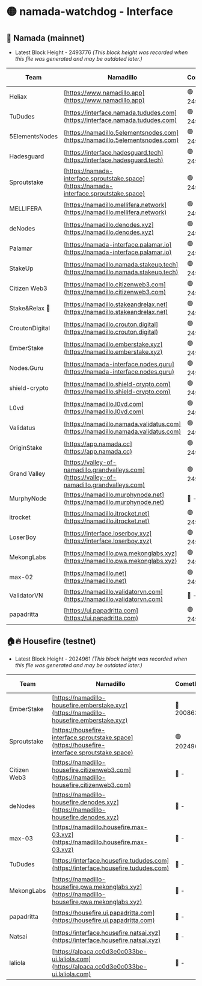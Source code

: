 # 🟡 namada-watchdog - Interface

## 🚀 Namada (mainnet)
- Latest Block Height - 2493776 *(This block height was recorded when this file was generated and may be outdated later.)*

| Team | Namadillo | CometBFT | Indexer | MASP Indexer |
|-|-|-|-|-|
| Heliax | [https://www.namadillo.app](https://www.namadillo.app) | 🟢 2493753 | 🟢 2493753 | 🟢 2493753 |
| TuDudes | [https://interface.namada.tududes.com](https://interface.namada.tududes.com) | 🟢 2493751 | 🟢 2493751 | 🟢 2493751 |
| 5ElementsNodes | [https://namadillo.5elementsnodes.com](https://namadillo.5elementsnodes.com) | 🟢 2493756 | 🟢 2493755 | 🟢 2493756 |
| Hadesguard | [https://interface.hadesguard.tech](https://interface.hadesguard.tech) | 🟢 2493756 | 🟢 2493751 | 🟢 2493751 |
| Sproutstake | [https://namada-interface.sproutstake.space](https://namada-interface.sproutstake.space) | 🟢 2493757 | 🟢 2493757 | 🟢 2493757 |
| MELLIFERA | [https://namadillo.mellifera.network](https://namadillo.mellifera.network) | 🟢 2493758 | 🟢 2493758 | 🟢 2493758 |
| deNodes | [https://namadillo.denodes.xyz](https://namadillo.denodes.xyz) | 🟢 2493759 | 🟢 2493759 | 🟢 2493759 |
| Palamar | [https://namada-interface.palamar.io](https://namada-interface.palamar.io) | 🟢 2493760 | 🟢 2493760 | 🟢 2493760 |
| StakeUp | [https://namadillo.namada.stakeup.tech](https://namadillo.namada.stakeup.tech) | 🟢 2493761 | 🟢 2493760 | 🟢 2493761 |
| Citizen Web3 | [https://namadillo.citizenweb3.com](https://namadillo.citizenweb3.com) | 🟢 2493761 | 🟢 2493757 | 🟢 2493758 |
| Stake&Relax 🦥 | [https://namadillo.stakeandrelax.net](https://namadillo.stakeandrelax.net) | 🟢 2493762 | 🟢 2493762 | 🟢 2493762 |
| CroutonDigital | [https://namadillo.crouton.digital](https://namadillo.crouton.digital) | 🟢 2493763 | 🟢 2493763 | 🟢 2493763 |
| EmberStake | [https://namadillo.emberstake.xyz](https://namadillo.emberstake.xyz) | 🟢 2493763 | 🟢 2493763 | 🟢 2493763 |
| Nodes.Guru | [https://namada-interface.nodes.guru](https://namada-interface.nodes.guru) | 🟢 2493764 | 🟢 2493764 | 🟢 2493764 |
| shield-crypto | [https://namadillo.shield-crypto.com](https://namadillo.shield-crypto.com) | 🟢 2493765 | 🟢 2493764 | 🟢 2493764 |
| L0vd | [https://namadillo.l0vd.com](https://namadillo.l0vd.com) | 🟢 2493766 | 🟢 2493766 | 🟢 2493766 |
| Validatus | [https://namadillo.namada.validatus.com](https://namadillo.namada.validatus.com) | 🟢 2493767 | 🟢 2493767 | 🟢 2493767 |
| OriginStake | [https://app.namada.cc](https://app.namada.cc) | 🟢 2493768 | 🟢 2493767 | 🟢 2493767 |
| Grand Valley | [https://valley-of-namadillo.grandvalleys.com](https://valley-of-namadillo.grandvalleys.com) | 🟢 2493768 | 🟢 2493768 | 🟢 2493768 |
| MurphyNode | [https://namadillo.murphynode.net](https://namadillo.murphynode.net) | 🔴 - | 🔴 - | 🔴 - |
| itrocket | [https://namadillo.itrocket.net](https://namadillo.itrocket.net) | 🟢 2493771 | 🟢 2493771 | 🟢 2493771 |
| LoserBoy | [https://interface.loserboy.xyz](https://interface.loserboy.xyz) | 🟢 2493772 | 🟢 2493772 | 🟢 2493772 |
| MekongLabs | [https://namadillo.pwa.mekonglabs.xyz](https://namadillo.pwa.mekonglabs.xyz) | 🟢 2493773 | 🟢 2493773 | 🟢 2493772 |
| max-02 | [https://namadillo.net](https://namadillo.net) | 🟢 2493773 | 🟢 2493773 | 🟢 2493773 |
| ValidatorVN | [https://namadillo.validatorvn.com](https://namadillo.validatorvn.com) | 🔴 - | 🔴 - | 🔴 - |
| papadritta | [https://ui.papadritta.com](https://ui.papadritta.com) | 🟢 2493776 | 🟢 2493776 | 🟢 2493776 |

## 🏠🔥 Housefire (testnet)
- Latest Block Height - 2024961 *(This block height was recorded when this file was generated and may be outdated later.)*

| Team | Namadillo | CometBFT | Indexer | MASP Indexer |
|-|-|-|-|-|
| EmberStake | [https://namadillo-housefire.emberstake.xyz](https://namadillo-housefire.emberstake.xyz) | 🔴 2008636 | 🔴 2008636 | 🔴 2008636 |
| Sproutstake | [https://housefire-interface.sproutstake.space](https://housefire-interface.sproutstake.space) | 🟢 2024961 | 🟢 2024961 | 🟢 2024961 |
| Citizen Web3 | [https://namadillo-housefire.citizenweb3.com](https://namadillo-housefire.citizenweb3.com) | 🔴 - | 🔴 1887621 | 🟢 2024961 |
| deNodes | [https://namadillo-housefire.denodes.xyz](https://namadillo-housefire.denodes.xyz) | 🔴 - | 🟢 2024960 | 🟢 2024961 |
| max-03 | [https://namadillo.housefire.max-03.xyz](https://namadillo.housefire.max-03.xyz) | 🔴 - | 🟢 2024960 | 🟢 2024961 |
| TuDudes | [https://interface.housefire.tududes.com](https://interface.housefire.tududes.com) | 🔴 - | 🟢 2024960 | 🟢 2024961 |
| MekongLabs | [https://namadillo-housefire.pwa.mekonglabs.xyz](https://namadillo-housefire.pwa.mekonglabs.xyz) | 🔴 - | 🟢 2024960 | 🟢 2024961 |
| papadritta | [https://housefire.ui.papadritta.com](https://housefire.ui.papadritta.com) | 🔴 - | 🟢 2024960 | 🟢 2024961 |
| Natsai | [https://interface.housefire.natsai.xyz](https://interface.housefire.natsai.xyz) | 🔴 - | 🟢 2024960 | 🟢 2024961 |
| laliola | [https://alpaca.cc0d3e0c033be-ui.laliola.com](https://alpaca.cc0d3e0c033be-ui.laliola.com) | 🔴 - | 🟢 2024961 | 🟢 2024961 |

